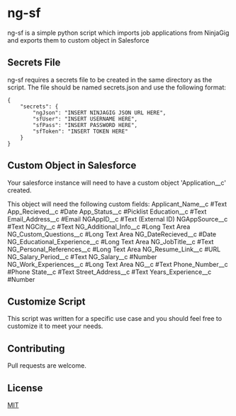 # ng-sf

ng-sf is a simple python script which imports job applications from NinjaGig and exports them to custom object in Salesforce

## Secrets File
ng-sf requires a secrets file to be created in the same directory as the script. The file should be named secrets.json and use the following format:

    {
        "secrets": {
            "ngJson": "INSERT NINJAGIG JSON URL HERE",
            "sfUser": "INSERT USERNAME HERE",
            "sfPass": "INSERT PASSWORD HERE",
            "sfToken": "INSERT TOKEN HERE"
        }
    }

## Custom Object in Salesforce
Your salesforce instance will need to have a custom object 'Application__c' created.

This object will need the following custom fields:
Applicant_Name__c #Text
App_Recieved__c #Date
App_Status__c #Picklist
Education__c #Text
Email_Address__c #Email
NGAppID__c #Text (External ID)
NGAppSource__c #Text
NGCity__c #Text
NG_Additional_Info__c #Long Text Area
NG_Custom_Questions__c #Long Text Area
NG_DateRecieved__c #Date
NG_Educational_Experience__c #Long Text Area
NG_JobTitle__c #Text
NG_Personal_References__c #Long Text Area
NG_Resume_Link__c #URL
NG_Salary_Period__c #Text
NG_Salary__c #Number
NG_Work_Experiences__c #Long Text Area
NG__c #Text
Phone_Number__c #Phone
State__c #Text
Street_Address__c #Text
Years_Experience__c #Number

## Customize Script

This script was written for a specific use case and you should feel free to customize it to meet your needs.


## Contributing

Pull requests are welcome. 

## License

[MIT](https://choosealicense.com/licenses/mit/)